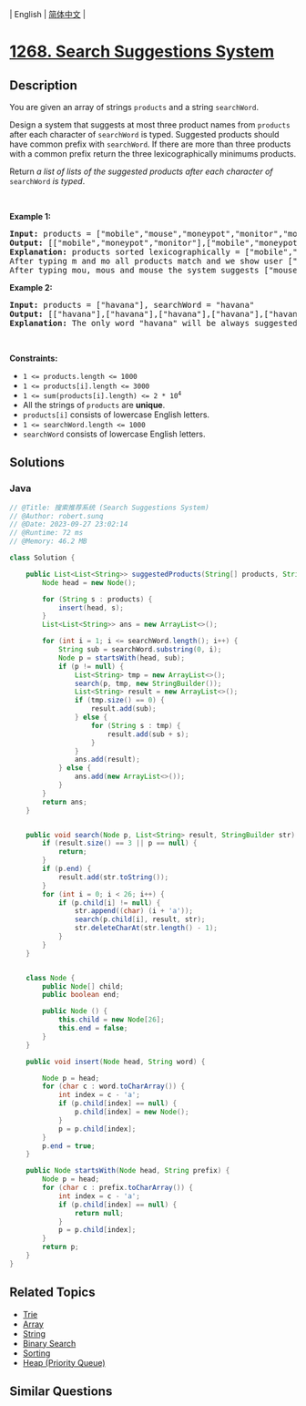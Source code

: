 
| English | [简体中文](README.md) |

# [1268. Search Suggestions System](https://leetcode.cn//problems/search-suggestions-system/)

## Description

<p>You are given an array of strings <code>products</code> and a string <code>searchWord</code>.</p>

<p>Design a system that suggests at most three product names from <code>products</code> after each character of <code>searchWord</code> is typed. Suggested products should have common prefix with <code>searchWord</code>. If there are more than three products with a common prefix return the three lexicographically minimums products.</p>

<p>Return <em>a list of lists of the suggested products after each character of </em><code>searchWord</code><em> is typed</em>.</p>

<p>&nbsp;</p>
<p><strong class="example">Example 1:</strong></p>

<pre>
<strong>Input:</strong> products = [&quot;mobile&quot;,&quot;mouse&quot;,&quot;moneypot&quot;,&quot;monitor&quot;,&quot;mousepad&quot;], searchWord = &quot;mouse&quot;
<strong>Output:</strong> [[&quot;mobile&quot;,&quot;moneypot&quot;,&quot;monitor&quot;],[&quot;mobile&quot;,&quot;moneypot&quot;,&quot;monitor&quot;],[&quot;mouse&quot;,&quot;mousepad&quot;],[&quot;mouse&quot;,&quot;mousepad&quot;],[&quot;mouse&quot;,&quot;mousepad&quot;]]
<strong>Explanation:</strong> products sorted lexicographically = [&quot;mobile&quot;,&quot;moneypot&quot;,&quot;monitor&quot;,&quot;mouse&quot;,&quot;mousepad&quot;].
After typing m and mo all products match and we show user [&quot;mobile&quot;,&quot;moneypot&quot;,&quot;monitor&quot;].
After typing mou, mous and mouse the system suggests [&quot;mouse&quot;,&quot;mousepad&quot;].
</pre>

<p><strong class="example">Example 2:</strong></p>

<pre>
<strong>Input:</strong> products = [&quot;havana&quot;], searchWord = &quot;havana&quot;
<strong>Output:</strong> [[&quot;havana&quot;],[&quot;havana&quot;],[&quot;havana&quot;],[&quot;havana&quot;],[&quot;havana&quot;],[&quot;havana&quot;]]
<strong>Explanation:</strong> The only word &quot;havana&quot; will be always suggested while typing the search word.
</pre>

<p>&nbsp;</p>
<p><strong>Constraints:</strong></p>

<ul>
	<li><code>1 &lt;= products.length &lt;= 1000</code></li>
	<li><code>1 &lt;= products[i].length &lt;= 3000</code></li>
	<li><code>1 &lt;= sum(products[i].length) &lt;= 2 * 10<sup>4</sup></code></li>
	<li>All the strings of <code>products</code> are <strong>unique</strong>.</li>
	<li><code>products[i]</code> consists of lowercase English letters.</li>
	<li><code>1 &lt;= searchWord.length &lt;= 1000</code></li>
	<li><code>searchWord</code> consists of lowercase English letters.</li>
</ul>


## Solutions


### Java

```Java
// @Title: 搜索推荐系统 (Search Suggestions System)
// @Author: robert.sunq
// @Date: 2023-09-27 23:02:14
// @Runtime: 72 ms
// @Memory: 46.2 MB

class Solution {

    public List<List<String>> suggestedProducts(String[] products, String searchWord) {
        Node head = new Node();

        for (String s : products) {
            insert(head, s);
        }
        List<List<String>> ans = new ArrayList<>();

        for (int i = 1; i <= searchWord.length(); i++) {
            String sub = searchWord.substring(0, i);
            Node p = startsWith(head, sub);
            if (p != null) {
                List<String> tmp = new ArrayList<>();
                search(p, tmp, new StringBuilder());
                List<String> result = new ArrayList<>();
                if (tmp.size() == 0) {
                    result.add(sub);
                } else {
                    for (String s : tmp) {
                        result.add(sub + s);
                    }
                }
                ans.add(result);
            } else {
                ans.add(new ArrayList<>());
            }
        }
        return ans;
    }


    public void search(Node p, List<String> result, StringBuilder str) {
        if (result.size() == 3 || p == null) {
            return;
        }
        if (p.end) {
            result.add(str.toString());
        }
        for (int i = 0; i < 26; i++) {
            if (p.child[i] != null) {
                str.append((char) (i + 'a'));
                search(p.child[i], result, str);
                str.deleteCharAt(str.length() - 1);
            }
        }
    }


    class Node {
        public Node[] child;
        public boolean end;

        public Node () {
            this.child = new Node[26];
            this.end = false;
        }
    }

    public void insert(Node head, String word) {

        Node p = head;
        for (char c : word.toCharArray()) {
            int index = c - 'a';
            if (p.child[index] == null) {
                p.child[index] = new Node();
            }
            p = p.child[index];
        }
        p.end = true;
    }

    public Node startsWith(Node head, String prefix) {
        Node p = head;
        for (char c : prefix.toCharArray()) {
            int index = c - 'a';
            if (p.child[index] == null) {
                return null;
            }
            p = p.child[index];
        }
        return p;
    }
}
```



## Related Topics

- [Trie](https://leetcode.cn//tag/trie)
- [Array](https://leetcode.cn//tag/array)
- [String](https://leetcode.cn//tag/string)
- [Binary Search](https://leetcode.cn//tag/binary-search)
- [Sorting](https://leetcode.cn//tag/sorting)
- [Heap (Priority Queue)](https://leetcode.cn//tag/heap-priority-queue)

## Similar Questions


